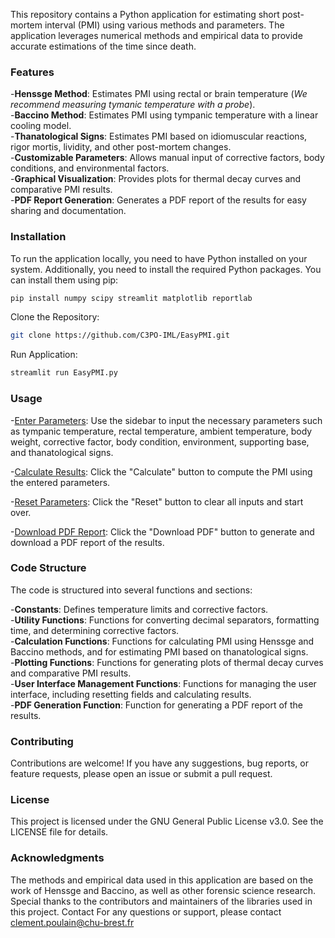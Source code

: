 This repository contains a Python application for estimating short post-mortem interval (PMI) using various methods and parameters. 
The application leverages numerical methods and empirical data to provide accurate estimations of the time since death.

### Features
-**Henssge Method**: Estimates PMI using rectal or brain temperature (*We recommend measuring tymanic temperature with a probe*).  
-**Baccino Method**: Estimates PMI using tympanic temperature with a linear cooling model.  
-**Thanatological Signs**: Estimates PMI based on idiomuscular reactions, rigor mortis, lividity, and other post-mortem changes.  
-**Customizable Parameters**: Allows manual input of corrective factors, body conditions, and environmental factors.  
-**Graphical Visualization**: Provides plots for thermal decay curves and comparative PMI results.  
-**PDF Report Generation**: Generates a PDF report of the results for easy sharing and documentation.  

### Installation
To run the application locally, you need to have Python installed on your system. Additionally, you need to install the required Python packages. You can install them using pip:
```bash
pip install numpy scipy streamlit matplotlib reportlab
```

Clone the Repository:
```bash
git clone https://github.com/C3PO-IML/EasyPMI.git
```

Run Application:
```bash
streamlit run EasyPMI.py
```

### Usage 
-<ins>Enter Parameters</ins>: Use the sidebar to input the necessary parameters such as tympanic temperature, rectal temperature, ambient temperature, body weight, corrective factor, body condition, environment, supporting base, and thanatological signs.

-<ins>Calculate Results</ins>: Click the "Calculate" button to compute the PMI using the entered parameters.

-<ins>Reset Parameters</ins>: Click the "Reset" button to clear all inputs and start over.

-<ins>Download PDF Report</ins>: Click the "Download PDF" button to generate and download a PDF report of the results.

### Code Structure
The code is structured into several functions and sections:

-**Constants**: Defines temperature limits and corrective factors.  
-**Utility Functions**: Functions for converting decimal separators, formatting time, and determining corrective factors.  
-**Calculation Functions**: Functions for calculating PMI using Henssge and Baccino methods, and for estimating PMI based on thanatological signs.  
-**Plotting Functions**: Functions for generating plots of thermal decay curves and comparative PMI results.  
-**User Interface Management Functions**: Functions for managing the user interface, including resetting fields and calculating results.  
-**PDF Generation Function**: Function for generating a PDF report of the results.

### Contributing
Contributions are welcome! If you have any suggestions, bug reports, or feature requests, please open an issue or submit a pull request.

### License
This project is licensed under the GNU General Public License v3.0. See the LICENSE file for details.

### Acknowledgments
The methods and empirical data used in this application are based on the work of Henssge and Baccino, as well as other forensic science research.
Special thanks to the contributors and maintainers of the libraries used in this project.
Contact
For any questions or support, please contact clement.poulain@chu-brest.fr

